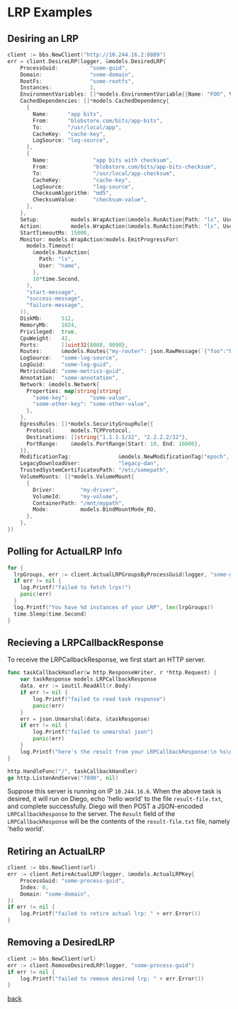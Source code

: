 # LRP Examples

## Desiring an LRP

```go
client := bbs.NewClient("http://10.244.16.2:8889")
err = client.DesireLRP(logger, &models.DesiredLRP{
    ProcessGuid:          "some-guid",
    Domain:               "some-domain",
    RootFs:               "some-rootfs",
    Instances:            1,
    EnvironmentVariables: []*models.EnvironmentVariable{{Name: "FOO", Value: "bar"}},
    CachedDependencies: []*models.CachedDependency{
      {
        Name:      "app bits",
        From:      "blobstore.com/bits/app-bits",
        To:        "/usr/local/app",
        CacheKey:  "cache-key",
        LogSource: "log-source",
      },
      {
        Name:              "app bits with checksum",
        From:              "blobstore.com/bits/app-bits-checksum",
        To:                "/usr/local/app-checksum",
        CacheKey:          "cache-key",
        LogSource:         "log-source",
        ChecksumAlgorithm: "md5",
        ChecksumValue:     "checksum-value",
      },
    },
    Setup:          models.WrapAction(&models.RunAction{Path: "ls", User: "name"}),
    Action:         models.WrapAction(&models.RunAction{Path: "ls", User: "name"}),
    StartTimeoutMs: 15000,
    Monitor: models.WrapAction(models.EmitProgressFor(
      models.Timeout(
        &models.RunAction{
          Path: "ls",
          User: "name",
        },
        10*time.Second,
      ),
      "start-message",
      "success-message",
      "failure-message",
    )),
    DiskMb:      512,
    MemoryMb:    1024,
    Privileged:  true,
    CpuWeight:   42,
    Ports:       []uint32{8080, 9090},
    Routes:      &models.Routes{"my-router": json.RawMessage(`{"foo":"bar"}`)},
    LogSource:   "some-log-source",
    LogGuid:     "some-log-guid",
    MetricsGuid: "some-metrics-guid",
    Annotation:  "some-annotation",
    Network: &models.Network{
      Properties: map[string]string{
        "some-key":       "some-value",
        "some-other-key": "some-other-value",
      },
    },
    EgressRules: []*models.SecurityGroupRule{{
      Protocol:     models.TCPProtocol,
      Destinations: []string{"1.1.1.1/32", "2.2.2.2/32"},
      PortRange:    &models.PortRange{Start: 10, End: 16000},
    }},
    ModificationTag:               &models.NewModificationTag("epoch", 0),
    LegacyDownloadUser:            "legacy-dan",
    TrustedSystemCertificatesPath: "/etc/somepath",
    VolumeMounts: []*models.VolumeMount{
      {
        Driver:        "my-driver",
        VolumeId:      "my-volume",
        ContainerPath: "/mnt/mypath",
        Mode:          models.BindMountMode_RO,
      },
    },
})
```

## Polling for ActualLRP Info

```go
for {
  lrpGroups, err := client.ActualLRPGroupsByProcessGuid(logger, "some-guid")
  if err != nil {
    log.Printf("failed to fetch lrps!")
    panic(err)
  }
  log.Printf("You have %d instances of your LRP", len(lrpGroups))
  time.Sleep(time.Second)
}
```

## Recieving a LRPCallbackResponse

To receive the LRPCallbackResponse, we first start an HTTP server.

```go
func taskCallbackHandler(w http.ResponseWriter, r *http.Request) {
    var taskResponse models.LRPCallbackResponse
	data, err := ioutil.ReadAll(r.Body)
	if err != nil {
	    log.Printf("failed to read task response")
		panic(err)
	}
    err = json.Unmarshal(data, &taskResponse)
	if err != nil {
	    log.Printf("failed to unmarshal json")
		panic(err)
	}
    log.Printf("here's the result from your LRPCallbackResponse:\n %s\n\n", taskResponse.Result)
}

http.HandleFunc("/", taskCallbackHandler)
go http.ListenAndServe("7890", nil)
```

Suppose this server is running on IP `10.244.16.6`. When the above task is desired, it will run on Diego, echo 'hello world' to the file `result-file.txt`, and complete successfully. Diego will then POST a JSON-encoded `LRPCallbackResponse` to the server. The `Result` field of the `LRPCallbackResponse` will be the contents of the `result-file.txt` file, namely 'hello world'.


## Retiring an ActualLRP

```go
client := bbs.NewClient(url)
err := client.RetireActualLRP(logger, &models.ActualLRPKey{
    ProcessGuid: "some-process-guid",
    Index: 0,
    Domain: "some-domain",
})
if err != nil {
    log.Printf("failed to retire actual lrp: " + err.Error())
}
```

## Removing a DesiredLRP

```go
client := bbs.NewClient(url)
err := client.RemoveDesiredLRP(logger, "some-process-guid")
if err != nil {
    log.Printf("failed to remove desired lrp: " + err.Error())
}
```

[back](README.md)

